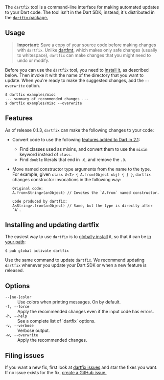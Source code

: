 The `dartfix` tool is a command-line interface
for making automated updates to your Dart code.
The tool isn't in the Dart SDK;
instead, it's distributed in the [`dartfix` package.][dartfix]


## Usage

> **Important:**
> Save a copy of your source code before making changes with `dartfix`.
> Unlike [dartfmt][], which makes only safe changes (usually to whitespace),
> `dartfix` can make changes that you might need to undo or modify.

Before you can use the `dartfix` tool, you need to
[install it](#installing-and-updating-dartfix), as described below.
Then invoke it with the name of the directory that you want to update.
When you're ready to make the suggested changes,
add the `--overwrite` option.

```terminal
$ dartfix examples/misc
... summary of recommended changes ...
$ dartfix examples/misc --overwrite
```

## Features

As of release 0.1.3, `dartfix` can make the following changes to your code:

* Convert code to use the following [features added to Dart in 2.1][]:
  * Find classes used as mixins, and convert them to use the `mixin` keyword
    instead of `class`.
  * Find `double` literals that end in `.0`, and remove the `.0`.
* Move named constructor type arguments from the name to the type. <br>
  For example, given `class A<T> { A.from(Object obj) { } }`,
  `dartfix` changes constructor invocations in the following way:

  ```
  Original code:
  A.from<String>(anObject) // Invokes the `A.from` named constructor.

  Code produced by dartfix:
  A<String>.from(anObject) // Same, but the type is directly after `A`.
  ```

## Installing and updating dartfix

The easiest way to use `dartfix` is to [globally install][] it,
so that it can be [in your path][PATH]:

```terminal
$ pub global activate dartfix
```

Use the same command to update `dartfix`.
We recommend updating `dartfix` whenever you update your Dart SDK
or when a new feature is released.

## Options

<dl>
  <dt><code>--[no-]color</code></dt>
  <dd> Use colors when printing messages. On by default. </dd>

  <dt><code>-f, --force</code></dt>
  <dd>Apply the recommended changes even if the input code has errors.
  </dd>

  <dt><code>-h, --help</code></dt>
  <dd>See a complete list of `dartfix` options.</dd>

  <dt><code>-v, --verbose</code></dt>
  <dd>Verbose output.</dd>

  <dt><code>-w, --overwrite</code></dt>
  <dd>Apply the recommended changes.</dd>
</dl>


## Filing issues

If you want a new fix, first look at [dartfix issues][]
and star the fixes you want.
If no issue exists for the fix, [create a GitHub issue.][new issue]

[dartfix]: https://pub.dartlang.org/packages/dartfix
[dartfmt]: https://www.dartlang.org/tools/dartfmt
[features added to Dart in 2.1]: https://github.com/dart-lang/sdk/blob/master/CHANGELOG.md#210---2018-11-15
[globally install]: https://www.dartlang.org/tools/pub/cmd/pub-global
[new issue]: https://github.com/dart-lang/sdk/issues/new?title=dartfix%20request%3A%20%3CSUMMARIZE%20REQUEST%20HERE%3E
[dartfix issues]: https://github.com/dart-lang/sdk/issues?q=is%3Aissue+is%3Aopen+label%3Aanalyzer-dartfix
[PATH]: https://www.dartlang.org/tools/pub/cmd/pub-global#running-a-script-from-your-path
